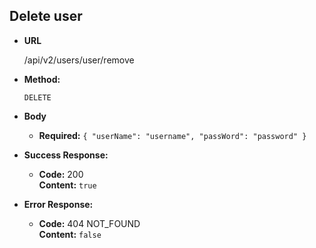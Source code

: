 **Delete user**
----

* **URL**

  /api/v2/users/user/remove

* **Method:**

  `DELETE`
  
*  **Body**

   * **Required:**
    `{
       "userName": "username",
       "passWord": "password"
    }`

* **Success Response:**

  * **Code:** 200 <br/>
    **Content:** `true`
 
* **Error Response:**

  * **Code:** 404 NOT_FOUND <br/>
    **Content:** `false`